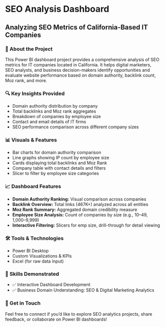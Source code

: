 
  <h1>SEO Analysis Dashboard</h1>
  <h2>Analyzing SEO Metrics of California-Based IT Companies</h2>

  <section>
    <h3><span class="emoji">📘</span> About the Project</h3>
    <p>This Power BI dashboard project provides a comprehensive analysis of SEO metrics for IT companies located in California. It helps digital marketers, SEO analysts, and business decision-makers identify opportunities and evaluate website performance based on domain authority, backlink count, Moz rank, and more.</p>
  </section>

  <section>
    <h3><span class="emoji">🔍</span> Key Insights Provided</h3>
    <ul>
      <li>Domain authority distribution by company</li>
      <li>Total backlinks and Moz rank aggregates</li>
      <li>Breakdown of companies by employee size</li>
      <li>Contact and email details of IT firms</li>
      <li>SEO performance comparison across different company sizes</li>
    </ul>
  </section>

  <section>
    <h3><span class="emoji">📊</span> Visuals & Features</h3>
    <ul>
      <li>Bar charts for domain authority comparison</li>
      <li>Line graphs showing IP count by employee size</li>
      <li>Cards displaying total backlinks and Moz Rank</li>
      <li>Company table with contact details and filters</li>
      <li>Slicer to filter by employee size categories</li>
    </ul>
  </section>

  <section>
    <h3><span class="emoji">📈</span> Dashboard Features</h3>
    <ul>
      <li><strong>Domain Authority Ranking:</strong> Visual comparison across companies</li>
      <li><strong>Backlink Overview:</strong> Total links (467K+) analyzed across all entities</li>
      <li><strong>Moz Rank Summary:</strong> Aggregated domain credibility measure</li>
      <li><strong>Employee Size Analysis:</strong> Count of companies by size (e.g., 10–49, 1,000–9,999)</li>
      <li><strong>Interactive Filtering:</strong> Slicers for emp size, drill-through for detail viewing</li>
    </ul>
  </section>

  <section>
    <h3><span class="emoji">🛠</span> Tools & Technologies</h3>
    <ul>
      <li>Power BI Desktop</li>
      <li>Custom Visualizations & KPIs</li>
      <li>Excel (for raw data input)</li>
    </ul>
  </section>

  <section>
    <h3><span class="emoji">🧪</span> Skills Demonstrated</h3>
    <ul>
      <li>✅ Interactive Dashboard Development</li>
      <li>✅ Business Domain Understanding: SEO & Digital Marketing Analytics</li>
    </ul>
  </section>

  <section>
    <h3><span class="emoji">📣</span> Get in Touch</h3>
    <p>Feel free to connect if you’d like to explore SEO analytics projects, share feedback, or collaborate on Power BI dashboards!</p>
  </section>

</body>
</html>
